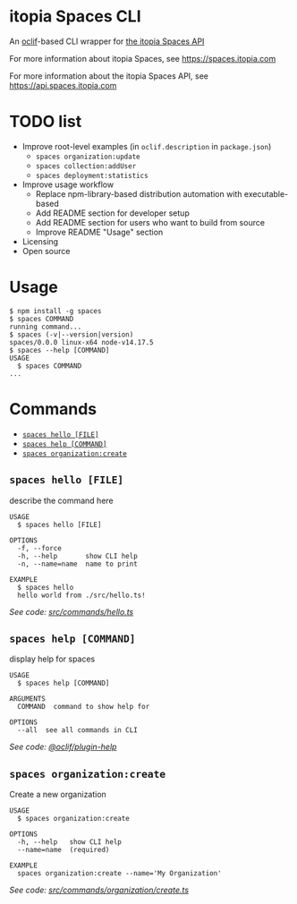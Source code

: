 # itopia Spaces CLI

An [oclif](https://oclif.io)-based CLI wrapper
for [the itopia Spaces API](https://api.spaces.itopia.com)

For more information about itopia Spaces,
see https://spaces.itopia.com

For more information about the itopia Spaces API,
see https://api.spaces.itopia.com

# TODO list

- Improve root-level examples (in `oclif.description` in `package.json`)
  - `spaces organization:update`
  - `spaces collection:addUser`
  - `spaces deployment:statistics`
- Improve usage workflow
  - Replace npm-library-based distribution automation with executable-based
  - Add README section for developer setup
  - Add README section for users who want to build from source
  - Improve README "Usage" section
- Licensing
- Open source

# Usage

<!-- usage -->

```sh-session
$ npm install -g spaces
$ spaces COMMAND
running command...
$ spaces (-v|--version|version)
spaces/0.0.0 linux-x64 node-v14.17.5
$ spaces --help [COMMAND]
USAGE
  $ spaces COMMAND
...
```

<!-- usagestop -->

# Commands

<!-- commands -->

- [`spaces hello [FILE]`](#spaces-hello-file)
- [`spaces help [COMMAND]`](#spaces-help-command)
- [`spaces organization:create`](#spaces-organizationcreate)

## `spaces hello [FILE]`

describe the command here

```
USAGE
  $ spaces hello [FILE]

OPTIONS
  -f, --force
  -h, --help       show CLI help
  -n, --name=name  name to print

EXAMPLE
  $ spaces hello
  hello world from ./src/hello.ts!
```

_See code: [src/commands/hello.ts](https://github.com/itopia/spaces-cli/blob/v0.0.0/src/commands/hello.ts)_

## `spaces help [COMMAND]`

display help for spaces

```
USAGE
  $ spaces help [COMMAND]

ARGUMENTS
  COMMAND  command to show help for

OPTIONS
  --all  see all commands in CLI
```

_See code: [@oclif/plugin-help](https://github.com/oclif/plugin-help/blob/v3.2.3/src/commands/help.ts)_

## `spaces organization:create`

Create a new organization

```
USAGE
  $ spaces organization:create

OPTIONS
  -h, --help   show CLI help
  --name=name  (required)

EXAMPLE
  spaces organization:create --name='My Organization'
```

_See code: [src/commands/organization/create.ts](https://github.com/itopia/spaces-cli/blob/v0.0.0/src/commands/organization/create.ts)_

<!-- commandsstop -->
